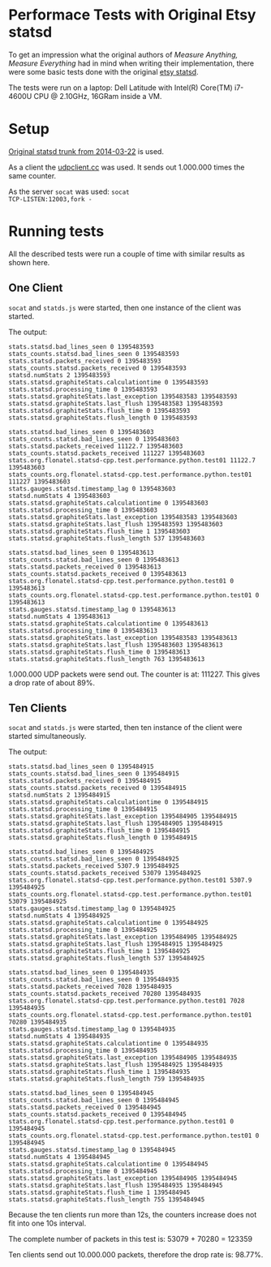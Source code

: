 Performace Tests with Original Etsy statsd
==========================================

To get an impression what the original authors of *Measure Anything,
Measure Everything* had in mind when writing their implementation,
there were some basic tests done with the original [etsy
statsd](https://github.com/etsy/statsd/).

The tests were run on a laptop: Dell Latitude with
Intel(R) Core(TM) i7-4600U CPU @ 2.10GHz, 16GRam inside a VM.

# Setup #

[Original statsd trunk from
2014-03-22](https://github.com/etsy/statsd/commit/de7a7bf0097f220ef4ed77c822ba9be5409831ad)
is used.

As a client the [udpclient.cc](../test/performance/udpclient.cc) was
used. It sends out 1.000.000 times the same counter.

As the server <code>socat</code> was used: <code>socat TCP-LISTEN:12003,fork -</code>

# Running tests #
All the described tests were run a couple of time with similar results
as shown here.

## One Client ##
<code>socat</code> and <code>statds.js</code> were started, then one
instance of the client was started.

The output:

    stats.statsd.bad_lines_seen 0 1395483593
    stats_counts.statsd.bad_lines_seen 0 1395483593
    stats.statsd.packets_received 0 1395483593
    stats_counts.statsd.packets_received 0 1395483593
    statsd.numStats 2 1395483593
    stats.statsd.graphiteStats.calculationtime 0 1395483593
    stats.statsd.processing_time 0 1395483593
    stats.statsd.graphiteStats.last_exception 1395483583 1395483593
    stats.statsd.graphiteStats.last_flush 1395483583 1395483593
    stats.statsd.graphiteStats.flush_time 0 1395483593
    stats.statsd.graphiteStats.flush_length 0 1395483593
    
    stats.statsd.bad_lines_seen 0 1395483603
    stats_counts.statsd.bad_lines_seen 0 1395483603
    stats.statsd.packets_received 11122.7 1395483603
    stats_counts.statsd.packets_received 111227 1395483603
    stats.org.flonatel.statsd-cpp.test.performance.python.test01 11122.7 1395483603
    stats_counts.org.flonatel.statsd-cpp.test.performance.python.test01 111227 1395483603
    stats.gauges.statsd.timestamp_lag 0 1395483603
    statsd.numStats 4 1395483603
    stats.statsd.graphiteStats.calculationtime 0 1395483603
    stats.statsd.processing_time 0 1395483603
    stats.statsd.graphiteStats.last_exception 1395483583 1395483603
    stats.statsd.graphiteStats.last_flush 1395483593 1395483603
    stats.statsd.graphiteStats.flush_time 1 1395483603
    stats.statsd.graphiteStats.flush_length 537 1395483603

    stats.statsd.bad_lines_seen 0 1395483613
    stats_counts.statsd.bad_lines_seen 0 1395483613
    stats.statsd.packets_received 0 1395483613
    stats_counts.statsd.packets_received 0 1395483613
    stats.org.flonatel.statsd-cpp.test.performance.python.test01 0 1395483613
    stats_counts.org.flonatel.statsd-cpp.test.performance.python.test01 0 1395483613
    stats.gauges.statsd.timestamp_lag 0 1395483613
    statsd.numStats 4 1395483613
    stats.statsd.graphiteStats.calculationtime 0 1395483613
    stats.statsd.processing_time 0 1395483613
    stats.statsd.graphiteStats.last_exception 1395483583 1395483613
    stats.statsd.graphiteStats.last_flush 1395483603 1395483613
    stats.statsd.graphiteStats.flush_time 0 1395483613
    stats.statsd.graphiteStats.flush_length 763 1395483613

1.000.000 UDP packets were send out. The counter is at: 111227. This
gives a drop rate of about 89%.

## Ten Clients ##
<code>socat</code> and <code>statds.js</code> were started, then ten
instance of the client were started simultaneously.

The output:

    stats.statsd.bad_lines_seen 0 1395484915
    stats_counts.statsd.bad_lines_seen 0 1395484915
    stats.statsd.packets_received 0 1395484915
    stats_counts.statsd.packets_received 0 1395484915
    statsd.numStats 2 1395484915
    stats.statsd.graphiteStats.calculationtime 0 1395484915
    stats.statsd.processing_time 0 1395484915
    stats.statsd.graphiteStats.last_exception 1395484905 1395484915
    stats.statsd.graphiteStats.last_flush 1395484905 1395484915
    stats.statsd.graphiteStats.flush_time 0 1395484915
    stats.statsd.graphiteStats.flush_length 0 1395484915
    
    stats.statsd.bad_lines_seen 0 1395484925
    stats_counts.statsd.bad_lines_seen 0 1395484925
    stats.statsd.packets_received 5307.9 1395484925
    stats_counts.statsd.packets_received 53079 1395484925
    stats.org.flonatel.statsd-cpp.test.performance.python.test01 5307.9 1395484925
    stats_counts.org.flonatel.statsd-cpp.test.performance.python.test01 53079 1395484925
    stats.gauges.statsd.timestamp_lag 0 1395484925
    statsd.numStats 4 1395484925
    stats.statsd.graphiteStats.calculationtime 0 1395484925
    stats.statsd.processing_time 0 1395484925
    stats.statsd.graphiteStats.last_exception 1395484905 1395484925
    stats.statsd.graphiteStats.last_flush 1395484915 1395484925
    stats.statsd.graphiteStats.flush_time 1 1395484925
    stats.statsd.graphiteStats.flush_length 537 1395484925
    
    stats.statsd.bad_lines_seen 0 1395484935
    stats_counts.statsd.bad_lines_seen 0 1395484935
    stats.statsd.packets_received 7028 1395484935
    stats_counts.statsd.packets_received 70280 1395484935
    stats.org.flonatel.statsd-cpp.test.performance.python.test01 7028 1395484935
    stats_counts.org.flonatel.statsd-cpp.test.performance.python.test01 70280 1395484935
    stats.gauges.statsd.timestamp_lag 0 1395484935
    statsd.numStats 4 1395484935
    stats.statsd.graphiteStats.calculationtime 0 1395484935
    stats.statsd.processing_time 0 1395484935
    stats.statsd.graphiteStats.last_exception 1395484905 1395484935
    stats.statsd.graphiteStats.last_flush 1395484925 1395484935
    stats.statsd.graphiteStats.flush_time 1 1395484935
    stats.statsd.graphiteStats.flush_length 759 1395484935
    
    stats.statsd.bad_lines_seen 0 1395484945
    stats_counts.statsd.bad_lines_seen 0 1395484945
    stats.statsd.packets_received 0 1395484945
    stats_counts.statsd.packets_received 0 1395484945
    stats.org.flonatel.statsd-cpp.test.performance.python.test01 0 1395484945
    stats_counts.org.flonatel.statsd-cpp.test.performance.python.test01 0 1395484945
    stats.gauges.statsd.timestamp_lag 0 1395484945
    statsd.numStats 4 1395484945
    stats.statsd.graphiteStats.calculationtime 0 1395484945
    stats.statsd.processing_time 0 1395484945
    stats.statsd.graphiteStats.last_exception 1395484905 1395484945
    stats.statsd.graphiteStats.last_flush 1395484935 1395484945
    stats.statsd.graphiteStats.flush_time 1 1395484945
    stats.statsd.graphiteStats.flush_length 755 1395484945

Because the ten clients run more than 12s, the counters increase does
not fit into one 10s interval.

The complete number of packets in this test is: 53079 + 70280 =
123359

Ten clients send out 10.000.000 packets, therefore the drop rate is:
98.77%.
